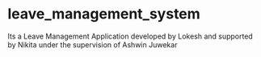 # leave_management_system
Its a Leave Management Application developed by Lokesh and supported by Nikita under the supervision of Ashwin Juwekar
